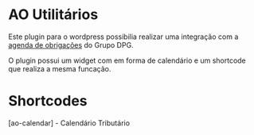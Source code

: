 # AO Utilitários

Este plugin para o wordpress possibilia realizar uma integração com a
[agenda de obrigações](http://utilitarios.grupodpg.com.br/agenda/federal) do Grupo DPG.

O plugin possui um widget com em forma de calendário e um shortcode que realiza a mesma funcação.

# Shortcodes

\[ao-calendar\] - Calendário Tributário